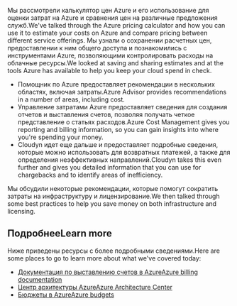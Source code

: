 <span data-ttu-id="879f1-101">Мы рассмотрели калькулятор цен Azure и его использование для оценки затрат на Azure и сравнения цен на различные предложения служб.</span><span class="sxs-lookup"><span data-stu-id="879f1-101">We've talked through the Azure pricing calculator and how you can use it to estimate your costs on Azure and compare pricing between different service offerings.</span></span> <span data-ttu-id="879f1-102">Мы узнали о сохранении расчетных цен, предоставлении к ним общего доступа и познакомились с инструментами Azure, позволяющими контролировать расходы на облачные ресурсы.</span><span class="sxs-lookup"><span data-stu-id="879f1-102">We looked at saving and sharing estimates and at the tools Azure has available to help you keep your cloud spend in check.</span></span> 

- <span data-ttu-id="879f1-103">Помощник по Azure предоставляет рекомендации в нескольких областях, включая затраты.</span><span class="sxs-lookup"><span data-stu-id="879f1-103">Azure Advisor provides recommendations in a number of areas, including cost.</span></span>
- <span data-ttu-id="879f1-104">Управление затратами Azure предоставляет сведения для создания отчетов и выставления счетов, позволяя получать четкое представление о статьях расходов.</span><span class="sxs-lookup"><span data-stu-id="879f1-104">Azure Cost Management gives you reporting and billing information, so you can gain insights into where you're spending your money.</span></span> 
- <span data-ttu-id="879f1-105">Cloudyn идет еще дальше и предоставляет подробные сведения, которые можно использовать для возвратных платежей, а также для определения неэффективных направлений.</span><span class="sxs-lookup"><span data-stu-id="879f1-105">Cloudyn takes this even further and gives you detailed information that you can use for chargebacks and to identify areas of inefficiency.</span></span>

<span data-ttu-id="879f1-106">Мы обсудили некоторые рекомендации, которые помогут сократить затраты на инфраструктуру и лицензирование.</span><span class="sxs-lookup"><span data-stu-id="879f1-106">We then talked through some best practices to help you save money on both infrastructure and licensing.</span></span>

## <a name="learn-more"></a><span data-ttu-id="879f1-107">Подробнее</span><span class="sxs-lookup"><span data-stu-id="879f1-107">Learn more</span></span>

<span data-ttu-id="879f1-108">Ниже приведены ресурсы с более подробными сведениями.</span><span class="sxs-lookup"><span data-stu-id="879f1-108">Here are some places to go to learn more about what we've covered today:</span></span>

- [<span data-ttu-id="879f1-109">Документация по выставлению счетов в Azure</span><span class="sxs-lookup"><span data-stu-id="879f1-109">Azure billing documentation</span></span>](https://docs.microsoft.com/azure/billing/)
- [<span data-ttu-id="879f1-110">Центр архитектуры Azure</span><span class="sxs-lookup"><span data-stu-id="879f1-110">Azure Architecture Center</span></span>](https://docs.microsoft.com/azure/architecture/)
- [<span data-ttu-id="879f1-111">Бюджеты в Azure</span><span class="sxs-lookup"><span data-stu-id="879f1-111">Azure budgets</span></span>](https://docs.microsoft.com/azure/billing/billing-cost-management-budget-scenario)



